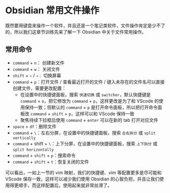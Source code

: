 # Obsidian 常用文件操作

既然要用键盘来操作一个软件，并且还是一个笔记类软件，文件操作肯定是少不了的，所以我们这章节训练先来了解一下 Obsidian 中关于文件常用操作。

## 常用命令

- `command` + `n`： 创建新⽂件 
- `command` + `w`： 关闭⽂件
- `shift` + `←` / `→：` 切换屏幕
- `command` + `p`：打开⽂件 / 查看最近打开的⽂件 / 键入未存在的文件名可以直接创建文件，需要更改配置：
  + 在设置中的快捷键面板，搜索 `快速切换` 或 `switcher`，默认快捷键是 `command` + `o`，把它修改为 `command` + `p`，这样更改是为了和 VScode 的使用保持一致；但默认的 `command` + `p` 是打开命令面板，所以把打开命令面板改 `command` + `shift` + `p`，这样可以和 VScode 保持一致
  +  聚焦待续下拉框后使用 `command` + `enter` 可以在新的 tab 打开对应文件
- `space` + `df`：删除文件
- `command` + `\`：左右分屏，在设置中的快捷键面板，搜索 `左右拆分` 或 `split vertically`
- `command` + shift + `\`：上下分屏，在设置中的快捷键面板，搜索 `上下拆分` 或 `split horizontally`
- `command` + `shift` + `p`：搜索命令
- `command` + `shift` + `t`：恢复关闭的⽂件

可以看出，一如上一节的 vim 映射，我们的快捷键、vim 等配置更多是尽可能和 VScode 保存一致，这样可以减少我们使用 Obsidian 的心智负担，并且让我们使用得更顺手，而这样配置后，使用起来就非常丝滑了。